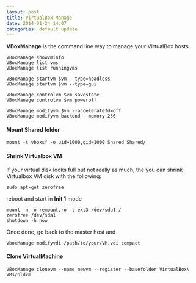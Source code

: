 ```yaml
---
layout: post
title: VirtualBox Manage
date: 2014-01-24 14:07
categories: default update
---
```


**VBoxManage** is the command line way to manage your VirtualBox hosts.

	VBoxManage showvminfo
	VBoxManage list vms
	VBoxManage list runningvms
	
	VBoxManage startvm $vm --type=headless
	VBoxManage startvm $vm --type=gui
		
	VBoxManage controlvm $vm savestate
	VBoxManage controlvm $vm poweroff

	VBoxManage modifyvm $vm --accelerate3d=off
	VBoxManage modifyvm backend --memory 256

#### Mount Shared folder

	mount -t vboxsf -o uid=1000,gid=1000 Shared Shared/

#### Shrink Virtualbox VM

If your virtual disk looks full but not really as much, the you can shrink Virtualbox VM disk with the following:

	sudo apt-get zerofree

reboot and start in **Init 1** mode

	mount -n -o remount,ro -t ext3 /dev/sda1 /
	zerofree /dev/sda1
	shutdown -h now
	
Once done, go back to the master host and

	VboxManage modifyvdi /path/to/your/VM.vdi compact

#### Clone VirtualMachine

	VBoxManage clonevm --name newvm --register --basefolder VirtualBox\ VMs/oldvm
